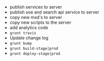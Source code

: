 - publish services to server
- publish soe and search api service to server
- copy new mxd's to server
- copy new scripts to the server
- add analytics code
- `grunt travis`
- Update change log
- `grunt bump`
- `grunt build-stage|prod`
- `grunt deploy-stage|prod`
